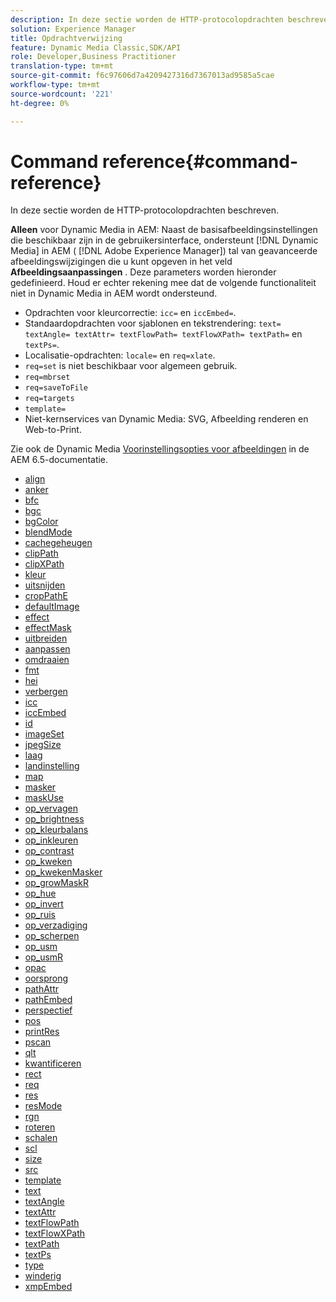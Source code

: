```yaml
---
description: In deze sectie worden de HTTP-protocolopdrachten beschreven.
solution: Experience Manager
title: Opdrachtverwijzing
feature: Dynamic Media Classic,SDK/API
role: Developer,Business Practitioner
translation-type: tm+mt
source-git-commit: f6c97606d7a4209427316d7367013ad9585a5cae
workflow-type: tm+mt
source-wordcount: '221'
ht-degree: 0%

---
```



# Command reference{#command-reference}

In deze sectie worden de HTTP-protocolopdrachten beschreven.

**Alleen** voor Dynamic Media in AEM: Naast de basisafbeeldingsinstellingen die beschikbaar zijn in de gebruikersinterface, ondersteunt  [!DNL Dynamic Media] in AEM (  [!DNL Adobe Experience Manager]) tal van geavanceerde afbeeldingswijzigingen die u kunt opgeven in het veld  **Afbeeldingsaanpassingen** . Deze parameters worden hieronder gedefinieerd. Houd er echter rekening mee dat de volgende functionaliteit niet in Dynamic Media in AEM wordt ondersteund.

* Opdrachten voor kleurcorrectie: `icc=` en `iccEmbed=`.
* Standaardopdrachten voor sjablonen en tekstrendering: `text= textAngle= textAttr= textFlowPath= textFlowXPath= textPath=` en `textPs=`.
* Localisatie-opdrachten: `locale=` en `req=xlate`.
* `req=set` is niet beschikbaar voor algemeen gebruik.
* `req=mbrset`
* `req=saveToFile`
* `req=targets`
* `template=`
* Niet-kernservices van Dynamic Media: SVG, Afbeelding renderen en Web-to-Print.

<!-- Adobe IS command examples website  http://sj1010010254235.corp.adobe.com/iscommands/ -->

Zie ook de Dynamic Media [Voorinstellingsopties voor afbeeldingen](https://experienceleague.adobe.com/docs/experience-manager-65/assets/dynamic/managing-image-presets.html#dynamic) in de AEM 6.5-documentatie.

* [align](r-align.md)
* [anker](r-anchor.md)
* [bfc](r-bfc.md)
* [bgc](r-bgc.md)
* [bgColor](r-bgcolor.md)
* [blendMode](r-blendmode.md)
* [cachegeheugen](r-is-http-cache.md)
* [clipPath](r-clippath.md)
* [clipXPath](r-clipxpath.md)
* [kleur](r-color-commandref.md)
* [uitsnijden](r-crop.md)
* [cropPathE](r-croppath.md)
* [defaultImage](r-is-http-defaultimage.md)
* [effect](r-effect.md)
* [effectMask](r-effectmask.md)
* [uitbreiden](r-extend.md)
* [aanpassen](r-fit.md)
* [omdraaien](r-flip.md)
* [fmt](r-is-http-fmt.md)
* [hei](r-is-http-hei.md)
* [verbergen](r-hide.md)
* [icc](r-icc.md)
* [iccEmbed](r-iccembed.md)
* [id](r-id.md)
* [imageSet](r-imageset.md)
* [jpegSize](r-jpegsize.md)
* [laag](r-layer.md)
* [landinstelling](r-locale.md)
* [map](r-map.md)
* [masker](r-mask.md)
* [maskUse](r-maskuse.md)
* [op_vervagen](r-op-blur.md)
* [op_brightness](r-op-brightness.md)
* [op_kleurbalans](r-op-colorbalance.md)
* [op_inkleuren](r-op-colorize.md)
* [op_contrast](r-op-contrast.md)
* [op_kweken](r-op-grow.md)
* [op_kwekenMasker](r-op-growmask.md)
* [op_growMaskR](r-op-growmaskr.md)
* [op_hue](r-op-hue.md)
* [op_invert](r-op-invert.md)
* [op_ruis](r-op-noise.md)
* [op_verzadiging](r-op-saturation.md)
* [op_scherpen](r-op-sharpen.md)
* [op_usm](r-op-usm.md)
* [op_usmR](r-op-usmr.md)
* [opac](r-opac.md)
* [oorsprong](r-origin.md)
* [pathAttr](r-pathattr.md)
* [pathEmbed](r-pathembed.md)
* [perspectief](r-perspective.md)
* [pos](r-pos.md)
* [printRes](r-printres.md)
* [pscan](r-pscan.md)
* [qlt](r-is-http-qlt.md)
* [kwantificeren](r-is-http-quantize.md)
* [rect](r-rect.md)
* [req](r-req/r-req.md)
* [res](r-res.md)
* [resMode](r-is-http-resmode.md)
* [rgn](r-rgn.md)
* [roteren](r-rotate.md)
* [schalen](r-is-http-scale.md)
* [scl](r-scl.md)
* [size](r-size-reference.md)
* [src](r-src.md)
* [template](r-template.md)
* [text](r-text.md)
* [textAngle](r-textangle.md)
* [textAttr](r-textattr.md)
* [textFlowPath](r-textflowpath.md)
* [textFlowXPath](r-textflowxpath.md)
* [textPath](r-textpath.md)
* [textPs](r-textps.md)
* [type](r-type.md)
* [winderig](r-is-http-wid.md)
* [xmpEmbed](r-xmpembed.md)
